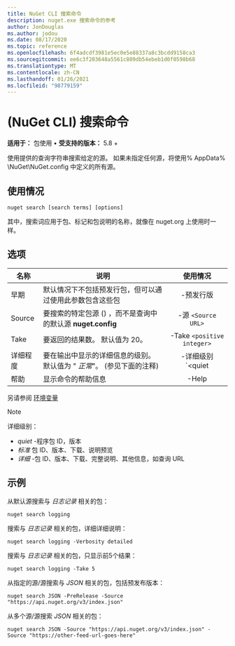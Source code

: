 ```yaml
---
title: NuGet CLI 搜索命令
description: nuget.exe 搜索命令的参考
author: JonDouglas
ms.author: jodou
ms.date: 08/17/2020
ms.topic: reference
ms.openlocfilehash: 6f4adcdf3981e5ec0e5e88337a8c3bcdd9158ca3
ms.sourcegitcommit: ee6c3f203648a5561c809db54ebeb1d0f0598b68
ms.translationtype: MT
ms.contentlocale: zh-CN
ms.lasthandoff: 01/26/2021
ms.locfileid: "98779159"
---
```

# <a name="search-command-nuget-cli"></a> (NuGet CLI) 搜索命令

**适用于：** 包使用 &bullet; **受支持的版本：** 5.8 +

使用提供的查询字符串搜索给定的源。 如果未指定任何源，将使用% AppData% \NuGet\NuGet.config 中定义的所有源。

## <a name="usage"></a>使用情况

```cli
nuget search [search terms] [options]
```

其中，搜索词应用于包、标记和包说明的名称，就像在 nuget.org 上使用时一样。

## <a name="options"></a>选项

| 名称 | 说明 | 使用情况 |
| ---  |     ---     |  :-:  |
| 早期 | 默认情况下不包括预发行包，但可以通过使用此参数包含这些包 | -预发行版 |
| Source | 要搜索的特定包源 () ，而不是查询中的默认源 __nuget.config__ | -源 `<Source URL>`|
| Take | 要返回的结果数。 默认值为 20。 | -Take `<positive integer>` |
| 详细程度 | 要在输出中显示的详细信息的级别。 默认值为 " _正常_"。  (参见下面的注释)   | -详细级别 `<quiet|normal|detailed>` |
| 帮助 | 显示命令的帮助信息 | -Help |

另请参阅 [环境变量](cli-ref-environment-variables.md)

> [!NOTE] 
> 详细级别：
> * _quiet_ -程序包 ID，版本
> * _标准_ 包 ID、版本、下载、说明预览
> * _详细_ -包 ID、版本、下载、完整说明、其他信息，如查询 URL

## <a name="examples"></a>示例

从默认源搜索与 *日志记录* 相关的包：
```
nuget search logging
```
搜索与 *日志记录* 相关的包，详细详细说明：
```
nuget search logging -Verbosity detailed
```
搜索与 *日志记录* 相关的包，只显示前5个结果：
```
nuget search logging -Take 5
```
从指定的源/源搜索与 *JSON* 相关的包，包括预发布版本：
```
nuget search JSON -PreRelease -Source "https://api.nuget.org/v3/index.json"
```
从多个源/源搜索 *JSON* 相关的包：
```
nuget search JSON -Source "https://api.nuget.org/v3/index.json" -Source "https://other-feed-url-goes-here"
```
